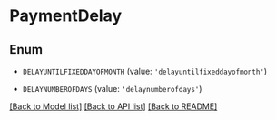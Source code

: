 # PaymentDelay


## Enum

* `DELAYUNTILFIXEDDAYOFMONTH` (value: `'delayuntilfixeddayofmonth'`)

* `DELAYNUMBEROFDAYS` (value: `'delaynumberofdays'`)

[[Back to Model list]](../README.md#documentation-for-models) [[Back to API list]](../README.md#documentation-for-api-endpoints) [[Back to README]](../README.md)


